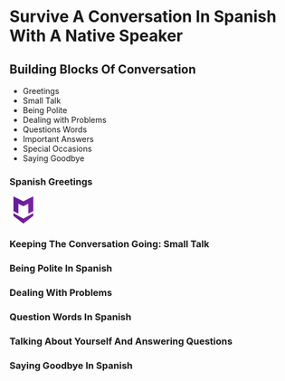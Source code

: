 # Survive A Conversation In Spanish With A Native Speaker



##  Building Blocks Of Conversation

* Greetings
* Small Talk
* Being Polite
* Dealing with Problems
* Questions Words
* Important Answers
* Special Occasions
* Saying Goodbye


### Spanish Greetings
![alt text](https://github.com/adam-p/markdown-here/raw/master/src/common/images/icon48.png "Logo Title Text 1")


### Keeping The Conversation Going: Small Talk

### Being Polite In Spanish

### Dealing With Problems


### Question Words In Spanish

### Talking About Yourself And Answering Questions


### Saying Goodbye In Spanish


